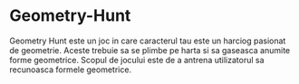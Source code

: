 # Geometry-Hunt

Geometry Hunt este un joc in care caracterul tau este un harciog pasionat de geometrie. Aceste trebuie sa se plimbe pe harta si sa gaseasca anumite forme geometrice. Scopul de jocului este de a antrena utilizatorul sa recunoasca formele geometrice.
